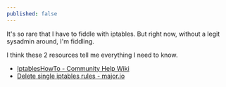 ```yaml
---
published: false
---
```


It's so rare that I have to fiddle with iptables. But right now, without a legit sysadmin around, I'm fiddling.

I think these 2 resources tell me everything I need to know.

* [IptablesHowTo - Community Help Wiki](https://help.ubuntu.com/community/IptablesHowTo)
* [Delete single iptables rules - major.io](https://major.io/2007/02/09/delete-single-iptables-rules/)
